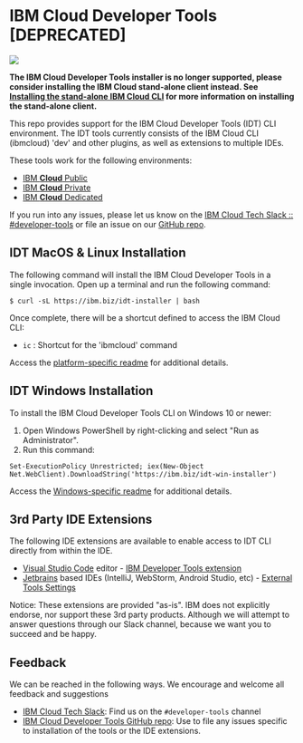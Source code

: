 # IBM Cloud Developer Tools [DEPRECATED]
[![](https://img.shields.io/badge/-deprecated-critical)](https://cloud.ibm.com)

**The IBM Cloud Developer Tools installer is no longer supported, please consider installing the IBM Cloud stand-alone client instead. See [Installing the stand-alone IBM Cloud CLI](https://cloud.ibm.com/docs/cli?topic=cli-install-ibmcloud-cli) for more information on installing the stand-alone client.**

This repo provides support for the IBM Cloud Developer Tools (IDT) CLI environment. The IDT tools currently consists of the IBM Cloud CLI (ibmcloud) 'dev' and other plugins, as well as extensions to multiple IDEs.

These tools work for the following environments:
- [IBM **Cloud** Public](https://www.ibm.com/cloud-computing/)
- [IBM **Cloud** Private](https://www.ibm.com/cloud-computing/products/ibm-cloud-private/)
- [IBM **Cloud** Dedicated](https://www.ibm.com/cloud-computing/bluemix/dedicated)

If you run into any issues, please let us know on the [IBM Cloud Tech Slack :: #developer-tools](https://slack-invite-ibm-cloud-tech.mybluemix.net/) or file an issue on our [GitHub repo](https://github.com/IBM-Cloud/ibm-cloud-developer-tools).



## IDT MacOS &amp; Linux Installation

The following command will install the IBM Cloud Developer Tools in a single invocation. Open up a terminal and run the following command:

```
$ curl -sL https://ibm.biz/idt-installer | bash
```

Once complete, there will be a shortcut defined to access the IBM Cloud CLI:
- `ic` : Shortcut for the 'ibmcloud' command


Access the [platform-specific readme](./linux-installer/README.md) for additional details.



## IDT Windows Installation

To install the IBM Cloud Developer Tools CLI on Windows 10 or newer:

1. Open Windows PowerShell by right-clicking and select "Run as Administrator".
2. Run this command:
```
Set-ExecutionPolicy Unrestricted; iex(New-Object Net.WebClient).DownloadString('https://ibm.biz/idt-win-installer')
```

Access the [Windows-specific readme](./windows-installer/README.md) for additional details.


## 3rd Party IDE Extensions

The following IDE extensions are available to enable access to IDT CLI directly from within the IDE.

- [Visual Studio Code](https://code.visualstudio.com/) editor - [IBM Developer Tools extension](https://marketplace.visualstudio.com/items?itemName=IBM.ibm-developer)
- [Jetbrains](https://www.jetbrains.com) based IDEs (IntelliJ, WebStorm, Android Studio, etc) - [External Tools Settings](./jetbrains)

Notice: These extensions are provided "as-is". IBM does not explicitly endorse, nor support these 3rd party products. Although we will attempt to answer questions through our Slack channel, because we want you to succeed and be happy.



## Feedback

We can be reached in the following ways.  We encourage and welcome all feedback and suggestions
- [IBM Cloud Tech Slack](https://slack-invite-ibm-cloud-tech.mybluemix.net/): Find us on the `#developer-tools` channel
- [IBM Cloud Developer Tools GitHub repo](https://github.com/IBM-Cloud/ibm-cloud-developer-tools): Use to file any issues specific to installation of the tools or the IDE extensions.

